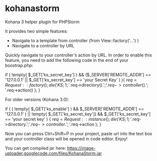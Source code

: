 kohanastorm
===========

Kohana 3 helper plugin for PHPStorm

It provides two simple features:

- Navigate to a template from controller (from View::factory('...') )
- Navigate to a controller by URL

Quickly navigate to your controller's action by URL.
In order to enable this feature, you need to add the following code in the end of your boostrap.php:

if ( !empty( $_GET['ks_secret_key'] ) &&  ($_SERVER['REMOTE_ADDR'] == '127.0.0.1' || $_GET['ks_secret_key'] == 'your Secret Key' ) ){
    $req = Request::factory();
    die( 'KS;1;'.$req->directory().';'.$req->controller() .';'.$req->action() );
}

For older versions (Kohana 3.0):

if ( ( !empty( $_GET['ks_enable'] ) &&   $_SERVER['REMOTE_ADDR'] == '127.0.0.1' )
    ||  !empty( $_GET['ks_secret_key']) && $_GET['ks_secret_key'] == 'your secret key' ) {
    $req = Request::instance();
    die( 'KS;1;'.$req->directory.';'.$req->controller .';'.$req->action );
}

Now you can press Ctrl+Shift+P in your project, paste url into the text box and your controller class will be opened in code editor.
Enjoy!

You can get compiled jar here: https://image-uploader.googlecode.com/files/KohanaStorm.jar
